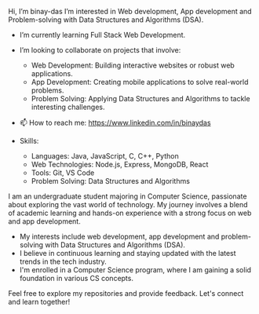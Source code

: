 Hi, I’m binay-das
I’m interested in Web development, App development and Problem-solving with Data Structures and Algorithms (DSA).
- I’m currently learning Full Stack Web Development.
- I’m looking to collaborate on projects that involve:
    - Web Development: Building interactive websites or robust web applications.
    - App Development: Creating mobile applications to solve real-world problems.
    - Problem Solving: Applying Data Structures and Algorithms to tackle interesting challenges.
- 📫 How to reach me: 
        https://www.linkedin.com/in/binaydas

- Skills:
    - Languages: Java, JavaScript, C, C++, Python
    - Web Technologies: Node.js, Express, MongoDB, React
    - Tools: Git, VS Code
    - Problem Solving: Data Structures and Algorithms

<!---
binay-das/binay-das is a ✨ special ✨ repository because its `README.md` (this file) appears on your GitHub profile.
You can click the Preview link to take a look at your changes.
--->

I am an undergraduate student majoring in Computer Science, passionate about exploring the vast world of technology. 
My journey involves a blend of academic learning and hands-on experience with a strong focus on web and app development.

- My interests include web development, app development and problem-solving with Data Structures and Algorithms (DSA).
- I believe in continuous learning and staying updated with the latest trends in the tech industry.
- I'm enrolled in a Computer Science program, where I am gaining a solid foundation in various CS concepts.



Feel free to explore my repositories and provide feedback. Let's connect and learn together! 

